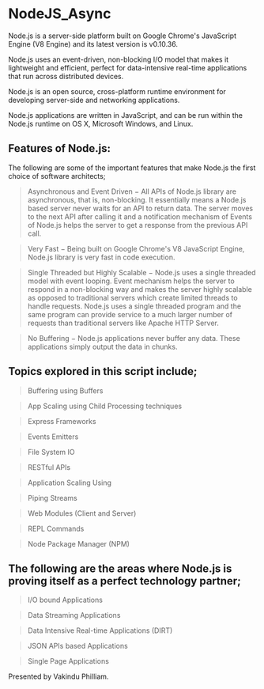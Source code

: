 # NodeJS_Async
Node.js is a server-side platform built on Google Chrome's JavaScript Engine (V8 Engine) and its latest version is v0.10.36.  

Node.js uses an event-driven, non-blocking I/O model that makes it lightweight and efficient, perfect for data-intensive real-time applications that run across distributed devices.  

Node.js is an open source, cross-platform runtime environment for developing server-side and networking applications.   

Node.js applications are written in JavaScript, and can be run within the Node.js runtime on OS X, Microsoft Windows, and Linux.  

## Features of Node.js:  

The following are some of the important features that make Node.js the first choice of software architects;  

> Asynchronous and Event Driven − All APIs of Node.js library are asynchronous, that is, non-blocking. It essentially means a Node.js based server never waits for an API to return data. The server moves to the next API after calling it and a notification mechanism of Events of Node.js helps the server to get a response from the previous API call.  

> Very Fast − Being built on Google Chrome's V8 JavaScript Engine, Node.js library is very fast in code execution.  

> Single Threaded but Highly Scalable − Node.js uses a single threaded model with event looping. Event mechanism helps the server to respond in a non-blocking way and makes the server highly scalable as opposed to traditional servers which create limited threads to handle requests. Node.js uses a single threaded program and the same program can provide service to a much larger number of requests than traditional servers like Apache HTTP Server.  

> No Buffering − Node.js applications never buffer any data. These applications simply output the data in chunks.   

## Topics explored in this script include;  

> Buffering using Buffers 

> App Scaling using Child Processing techniques 

> Express Frameworks 

> Events Emitters 

> File System IO 

> RESTful APIs 

> Application Scaling Using 

> Piping Streams 

> Web Modules (Client and Server) 

> REPL Commands 

> Node Package Manager (NPM)  

## The following are the areas where Node.js is proving itself as a perfect technology partner;  
> I/O bound Applications 

> Data Streaming Applications 

> Data Intensive Real-time Applications (DIRT) 

> JSON APIs based Applications 

> Single Page Applications   

Presented by Vakindu Philliam.
